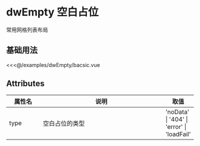 <script setup>
import Bacsic from '../examples/dwEmpty/bacsic.vue';
</script>

# dwEmpty 空白占位

常用网格列表布局

## 基础用法

<Bacsic />

<<<@/examples/dwEmpty/bacsic.vue

## Attributes

<style>
table th:first-of-type {
    width: 20%;
}
table th:nth-of-type(2) {
    width: 100%;
}
table th:nth-of-type(3) {
    width: 100px;
}
</style>

| 属性名  | 说明      | 取值         |
|------|---------|------------|
| type | 空白占位的类型 | 'noData' \| '404' \| 'error' \| 'loadFail' |
